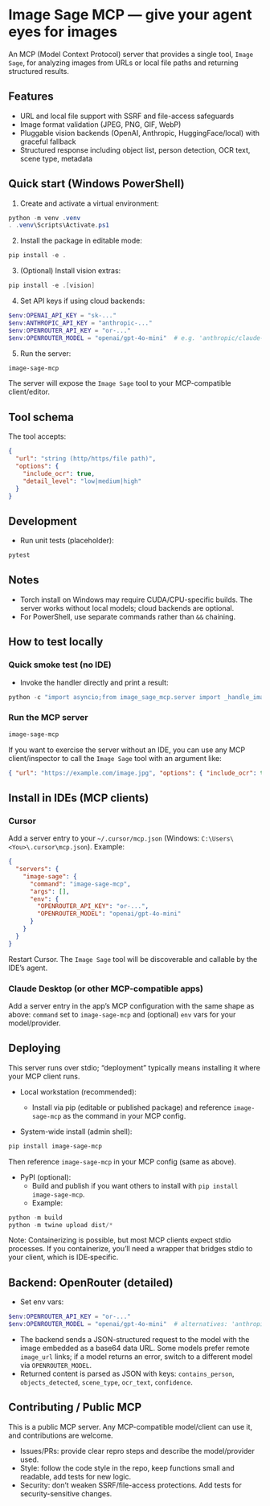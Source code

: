 # Image Sage MCP — give your agent eyes for images

An MCP (Model Context Protocol) server that provides a single tool, `Image Sage`, for analyzing images from URLs or local file paths and returning structured results.

## Features
- URL and local file support with SSRF and file-access safeguards
- Image format validation (JPEG, PNG, GIF, WebP)
- Pluggable vision backends (OpenAI, Anthropic, HuggingFace/local) with graceful fallback
- Structured response including object list, person detection, OCR text, scene type, metadata

## Quick start (Windows PowerShell)

1. Create and activate a virtual environment:
```powershell
python -m venv .venv
. .venv\Scripts\Activate.ps1
```

2. Install the package in editable mode:
```powershell
pip install -e .
```

3. (Optional) Install vision extras:
```powershell
pip install -e .[vision]
```

4. Set API keys if using cloud backends:
```powershell
$env:OPENAI_API_KEY = "sk-..."
$env:ANTHROPIC_API_KEY = "anthropic-..."
$env:OPENROUTER_API_KEY = "or-..."
$env:OPENROUTER_MODEL = "openai/gpt-4o-mini"  # e.g. 'anthropic/claude-3.5-sonnet'
```

5. Run the server:
```powershell
image-sage-mcp
```

The server will expose the `Image Sage` tool to your MCP-compatible client/editor.

## Tool schema
The tool accepts:
```json
{
  "url": "string (http/https/file path)",
  "options": {
    "include_ocr": true,
    "detail_level": "low|medium|high"
  }
}
```

## Development
- Run unit tests (placeholder):
```powershell
pytest
```

## Notes
- Torch install on Windows may require CUDA/CPU-specific builds. The server works without local models; cloud backends are optional.
- For PowerShell, use separate commands rather than `&&` chaining.

## How to test locally

### Quick smoke test (no IDE)
- Invoke the handler directly and print a result:
```powershell
python -c "import asyncio;from image_sage_mcp.server import _handle_image_sage;print(asyncio.run(_handle_image_sage('https://upload.wikimedia.org/wikipedia/commons/9/99/Sample_User_Icon.png')))"
```

### Run the MCP server
```powershell
image-sage-mcp
```
If you want to exercise the server without an IDE, you can use any MCP client/inspector to call the `Image Sage` tool with an argument like:
```json
{ "url": "https://example.com/image.jpg", "options": { "include_ocr": true, "detail_level": "medium" } }
```

## Install in IDEs (MCP clients)

### Cursor
Add a server entry to your `~/.cursor/mcp.json` (Windows: `C:\Users\<You>\.cursor\mcp.json`). Example:
```json
{
  "servers": {
    "image-sage": {
      "command": "image-sage-mcp",
      "args": [],
      "env": {
        "OPENROUTER_API_KEY": "or-...",
        "OPENROUTER_MODEL": "openai/gpt-4o-mini"
      }
    }
  }
}
```
Restart Cursor. The `Image Sage` tool will be discoverable and callable by the IDE’s agent.

### Claude Desktop (or other MCP-compatible apps)
Add a server entry in the app’s MCP configuration with the same shape as above: `command` set to `image-sage-mcp` and (optional) `env` vars for your model/provider.

## Deploying

This server runs over stdio; “deployment” typically means installing it where your MCP client runs.

- Local workstation (recommended):
  - Install via pip (editable or published package) and reference `image-sage-mcp` as the command in your MCP config.

- System-wide install (admin shell):
```powershell
pip install image-sage-mcp
```
Then reference `image-sage-mcp` in your MCP config (same as above).

- PyPI (optional):
  - Build and publish if you want others to install with `pip install image-sage-mcp`.
  - Example:
```powershell
python -m build
python -m twine upload dist/*
```

Note: Containerizing is possible, but most MCP clients expect stdio processes. If you containerize, you’ll need a wrapper that bridges stdio to your client, which is IDE‑specific.

## Backend: OpenRouter (detailed)

- Set env vars:
```powershell
$env:OPENROUTER_API_KEY = "or-..."
$env:OPENROUTER_MODEL = "openai/gpt-4o-mini"  # alternatives: 'anthropic/claude-3.5-sonnet', 'google/gemini-1.5-flash'
```
- The backend sends a JSON-structured request to the model with the image embedded as a base64 data URL. Some models prefer remote `image_url` links; if a model returns an error, switch to a different model via `OPENROUTER_MODEL`.
- Returned content is parsed as JSON with keys: `contains_person`, `objects_detected`, `scene_type`, `ocr_text`, `confidence`.

## Contributing / Public MCP

This is a public MCP server. Any MCP-compatible model/client can use it, and contributions are welcome.

- Issues/PRs: provide clear repro steps and describe the model/provider used.
- Style: follow the code style in the repo, keep functions small and readable, add tests for new logic.
- Security: don’t weaken SSRF/file-access protections. Add tests for security-sensitive changes.
